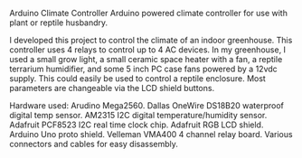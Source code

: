 Arduino Climate Controller
Arduino powered climate controller for use with plant or reptile husbandry.

I developed this project to control the climate of an indoor greenhouse. This controller uses 4 relays to control up to 4 AC devices. In my greenhouse, I used a
small grow light, a small ceramic space heater with a fan, a reptile terrarium humidifier, and some 5 inch PC case fans powered by a 12vdc supply. This could easily be used to control a reptile enclosure.
Most parameters are changeable via the LCD shield buttons.


Hardware used:
Arudino Mega2560.
Dallas OneWire DS18B20 waterproof digital temp sensor.
AM2315 I2C digital temperature/humidity sensor.
Adafruit PCF8523 I2C real time clock chip.
Adafruit RGB LCD shield. 
Arduino Uno proto shield.
Velleman VMA400 4 channel relay board.
Various connectors and cables for easy disassembly.
